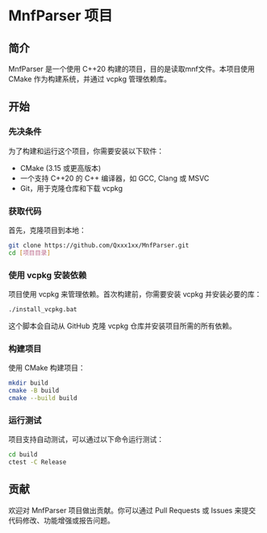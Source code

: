 # MnfParser 项目

## 简介

MnfParser 是一个使用 C++20 构建的项目，目的是读取mnf文件。本项目使用 CMake 作为构建系统，并通过 vcpkg 管理依赖库。

## 开始

### 先决条件

为了构建和运行这个项目，你需要安装以下软件：

- CMake (3.15 或更高版本)
- 一个支持 C++20 的 C++ 编译器，如 GCC, Clang 或 MSVC
- Git，用于克隆仓库和下载 vcpkg

### 获取代码

首先，克隆项目到本地：

```bash
git clone https://github.com/Qxxx1xx/MnfParser.git
cd [项目目录]
```

### 使用 vcpkg 安装依赖

项目使用 vcpkg 来管理依赖。首次构建前，你需要安装 vcpkg 并安装必要的库：

```bash
./install_vcpkg.bat
```

这个脚本会自动从 GitHub 克隆 vcpkg 仓库并安装项目所需的所有依赖。

### 构建项目

使用 CMake 构建项目：

```bash
mkdir build
cmake -B build
cmake --build build
```

### 运行测试

项目支持自动测试，可以通过以下命令运行测试：

```bash
cd build
ctest -C Release
```

## 贡献

欢迎对 MnfParser 项目做出贡献。你可以通过 Pull Requests 或 Issues 来提交代码修改、功能增强或报告问题。

